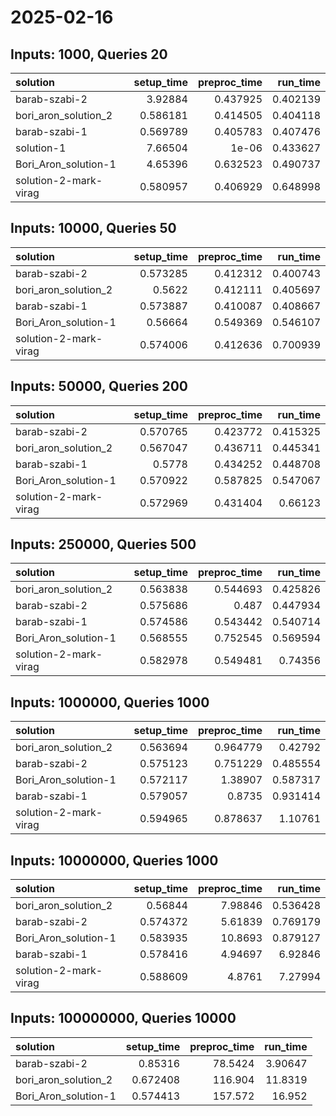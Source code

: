 # 2025-02-16

## Inputs: 1000, Queries 20

| solution              |   setup_time |   preproc_time |   run_time |
|:----------------------|-------------:|---------------:|-----------:|
| barab-szabi-2         |     3.92884  |       0.437925 |   0.402139 |
| bori_aron_solution_2  |     0.586181 |       0.414505 |   0.404118 |
| barab-szabi-1         |     0.569789 |       0.405783 |   0.407476 |
| solution-1            |     7.66504  |       1e-06    |   0.433627 |
| Bori_Aron_solution-1  |     4.65396  |       0.632523 |   0.490737 |
| solution-2-mark-virag |     0.580957 |       0.406929 |   0.648998 |

## Inputs: 10000, Queries 50

| solution              |   setup_time |   preproc_time |   run_time |
|:----------------------|-------------:|---------------:|-----------:|
| barab-szabi-2         |     0.573285 |       0.412312 |   0.400743 |
| bori_aron_solution_2  |     0.5622   |       0.412111 |   0.405697 |
| barab-szabi-1         |     0.573887 |       0.410087 |   0.408667 |
| Bori_Aron_solution-1  |     0.56664  |       0.549369 |   0.546107 |
| solution-2-mark-virag |     0.574006 |       0.412636 |   0.700939 |

## Inputs: 50000, Queries 200

| solution              |   setup_time |   preproc_time |   run_time |
|:----------------------|-------------:|---------------:|-----------:|
| barab-szabi-2         |     0.570765 |       0.423772 |   0.415325 |
| bori_aron_solution_2  |     0.567047 |       0.436711 |   0.445341 |
| barab-szabi-1         |     0.5778   |       0.434252 |   0.448708 |
| Bori_Aron_solution-1  |     0.570922 |       0.587825 |   0.547067 |
| solution-2-mark-virag |     0.572969 |       0.431404 |   0.66123  |

## Inputs: 250000, Queries 500

| solution              |   setup_time |   preproc_time |   run_time |
|:----------------------|-------------:|---------------:|-----------:|
| bori_aron_solution_2  |     0.563838 |       0.544693 |   0.425826 |
| barab-szabi-2         |     0.575686 |       0.487    |   0.447934 |
| barab-szabi-1         |     0.574586 |       0.543442 |   0.540714 |
| Bori_Aron_solution-1  |     0.568555 |       0.752545 |   0.569594 |
| solution-2-mark-virag |     0.582978 |       0.549481 |   0.74356  |

## Inputs: 1000000, Queries 1000

| solution              |   setup_time |   preproc_time |   run_time |
|:----------------------|-------------:|---------------:|-----------:|
| bori_aron_solution_2  |     0.563694 |       0.964779 |   0.42792  |
| barab-szabi-2         |     0.575123 |       0.751229 |   0.485554 |
| Bori_Aron_solution-1  |     0.572117 |       1.38907  |   0.587317 |
| barab-szabi-1         |     0.579057 |       0.8735   |   0.931414 |
| solution-2-mark-virag |     0.594965 |       0.878637 |   1.10761  |

## Inputs: 10000000, Queries 1000

| solution              |   setup_time |   preproc_time |   run_time |
|:----------------------|-------------:|---------------:|-----------:|
| bori_aron_solution_2  |     0.56844  |        7.98846 |   0.536428 |
| barab-szabi-2         |     0.574372 |        5.61839 |   0.769179 |
| Bori_Aron_solution-1  |     0.583935 |       10.8693  |   0.879127 |
| barab-szabi-1         |     0.578416 |        4.94697 |   6.92846  |
| solution-2-mark-virag |     0.588609 |        4.8761  |   7.27994  |

## Inputs: 100000000, Queries 10000

| solution             |   setup_time |   preproc_time |   run_time |
|:---------------------|-------------:|---------------:|-----------:|
| barab-szabi-2        |     0.85316  |        78.5424 |    3.90647 |
| bori_aron_solution_2 |     0.672408 |       116.904  |   11.8319  |
| Bori_Aron_solution-1 |     0.574413 |       157.572  |   16.952   |